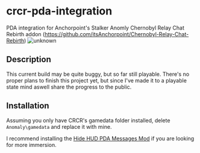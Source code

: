 # crcr-pda-integration
PDA integration for Anchorpoint's Stalker Anomly Chernobyl Relay Chat Rebirth addon (https://github.com/itsAnchorpoint/Chernobyl-Relay-Chat-Rebirth)
![unknown](https://github.com/abi19911/crcr-pda-integration/assets/50495260/a66c2ce7-f414-4254-9dff-5cfb0037d6e3)

## Description
This current build may be quite buggy, but so far still playable. There's no proper plans to finish this project yet, but since I've made it to a playable state mind aswell share the progress to the public.

## Installation
Assuming you only have CRCR's gamedata folder installed, delete `Anomaly\gamedata` and replace it with mine.

I recommend installing the [Hide HUD PDA Messages Mod](https://www.moddb.com/mods/stalker-anomaly/addons/hide-hud-pda-messages) if you are looking for more immersion.
